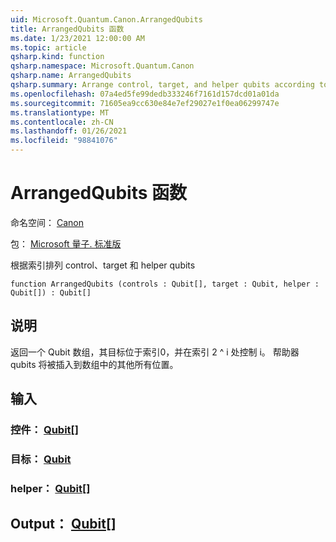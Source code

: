 ```yaml
---
uid: Microsoft.Quantum.Canon.ArrangedQubits
title: ArrangedQubits 函数
ms.date: 1/23/2021 12:00:00 AM
ms.topic: article
qsharp.kind: function
qsharp.namespace: Microsoft.Quantum.Canon
qsharp.name: ArrangedQubits
qsharp.summary: Arrange control, target, and helper qubits according to an index
ms.openlocfilehash: 07a4ed5fe99dedb333246f7161d157dcd01a01da
ms.sourcegitcommit: 71605ea9cc630e84e7ef29027e1f0ea06299747e
ms.translationtype: MT
ms.contentlocale: zh-CN
ms.lasthandoff: 01/26/2021
ms.locfileid: "98841076"
---
```

# <a name="arrangedqubits-function"></a>ArrangedQubits 函数

命名空间： [Canon](xref:Microsoft.Quantum.Canon)

包： [Microsoft 量子. 标准版](https://nuget.org/packages/Microsoft.Quantum.Standard)


根据索引排列 control、target 和 helper qubits

```qsharp
function ArrangedQubits (controls : Qubit[], target : Qubit, helper : Qubit[]) : Qubit[]
```


## <a name="description"></a>说明

返回一个 Qubit 数组，其目标位于索引0，并在索引 2 ^ i 处控制 i。  帮助器 qubits 将被插入到数组中的其他所有位置。

## <a name="input"></a>输入

### <a name="controls--qubit"></a>控件： [Qubit](xref:microsoft.quantum.lang-ref.qubit)[]




### <a name="target--qubit"></a>目标： [Qubit](xref:microsoft.quantum.lang-ref.qubit)




### <a name="helper--qubit"></a>helper： [Qubit](xref:microsoft.quantum.lang-ref.qubit)[]





## <a name="output--qubit"></a>Output： [Qubit](xref:microsoft.quantum.lang-ref.qubit)[]

